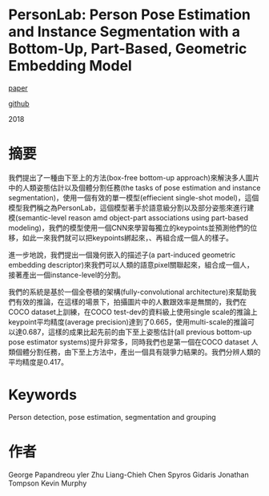 # PersonLab: Person Pose Estimation and Instance Segmentation with a Bottom-Up, Part-Based, Geometric Embedding Model

[paper](https://arxiv.org/pdf/1803.08225.pdf)

[github](https://github.com/octiapp/KerasPersonLab)

2018

# 摘要

我們提出了一種由下至上的方法(box-free bottom-up approach)來解決多人圖片中的人類姿態估計以及個體分割任務(the tasks of pose estimation and instance segmentation)，使用一個有效的單一模型(effiecient single-shot model)，這個模型我們稱之為PersonLab，這個模型著手於語意級分割以及部分姿態來進行建模(semantic-level reason amd object-part associations using part-based modeling)，我們的模型使用一個CNN來學習每獨立的keypoints並預測他們的位移，如此一來我們就可以把keypoints綁起來，、再組合成一個人的樣子。

進一步地說，我們提出一個幾何嵌入的描述子(a part-induced geometric embedding descriptor)來我們可以人類的語意pixel關聯起來，組合成一個人，接著產出一個instance-level的分割。

我們的系統是基於一個全卷積的架構(fully-convolutional architecture)來幫助我們有效的推論，在這樣的場景下，拍攝圖片中的人數跟效率是無關的，我們在COCO dataset上訓練，在COCO test-dev的資料級上使用single scale的推論上keypoint平均精度(average precision)達到了0.665，使用multi-scale的推論可以達0.687，這樣的成果比起先前的由下至上姿態估計(all previous bottom-up pose estimator systems)提升非常多，同時我們也是第一個在COCO dataset 人類個體分割任務，由下至上方法中，產出一個具有競爭力結果的。我們分辨人類的平均精度是0.417。

# Keywords

Person detection, pose estimation, segmentation and grouping

# 作者

George Papandreou
yler Zhu
Liang-Chieh Chen
Spyros Gidaris
Jonathan Tompson
Kevin Murphy
